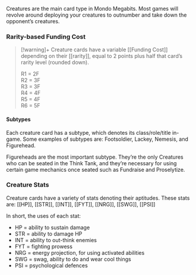 Creatures are the main card type in Mondo Megabits. Most games will revolve around deploying your creatures to outnumber and take down the opponent’s creatures. 

### Rarity-based Funding Cost

> [!warning]+ Creature cards have a variable [[Funding Cost]] depending on their [[rarity]], equal to 2 points plus half that card’s rarity level (rounded down).
>  
> R1 = 2F  
> R2 = 3F  
> R3 = 3F  
> R4 = 4F  
> R5 = 4F  
> R6 = 5F  


#### Subtypes 

Each creature card has a subtype, which denotes its class/role/title in-game.
Some examples of subtypes are: Footsoldier, Lackey, Nemesis, and Figurehead. 

Figureheads are the most important subtype. They’re the only Creatures who can be seated in the Think Tank, and they’re necessary for using certain game mechanics once seated such as Fundraise and Proselytize.

### Creature Stats

Creature cards have a variety of stats denoting their aptitudes.
 These stats are: [[HP]], [[STR]], [[INT]], [[FYT]], [[NRG]], [[SWG]], [[PSI]]

In short, the uses of each stat:
- HP = ability to sustain damage
- STR = ability to damage HP 
- INT = ability to out-think enemies
- FYT = fighting prowess 
- NRG = energy projection, for using activated abilities 
- SWG = swag, ability to do and wear cool things 
- PSI = psychological defences 
